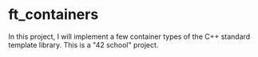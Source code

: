 # ft_containers
In this project, I will implement a few container types of the C++ standard template
library.
This is a "42 school" project.
